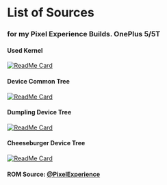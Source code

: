 # List of Sources
### for my Pixel Experience Builds. OnePlus 5/5T

#### Used Kernel
[![ReadMe Card](https://github-readme-stats.vercel.app/api/pin/?username=PixelExperience-Devices&repo=kernel_oneplus_msm8998)](https://github.com/PixelExperience-Devices/kernel_oneplus_msm8998)

#### Device Common Tree
[![ReadMe Card](https://github-readme-stats.vercel.app/api/pin/?username=xLexip&repo=pe_device_oneplus_msm8998-common)](https://github.com/xLexip/pe_device_oneplus_msm8998-common)

#### Dumpling Device Tree
[![ReadMe Card](https://github-readme-stats.vercel.app/api/pin/?username=xLexip&repo=pe_device_oneplus_dumpling)](https://github.com/xLexip/pe_device_oneplus_dumpling)

#### Cheeseburger Device Tree
[![ReadMe Card](https://github-readme-stats.vercel.app/api/pin/?username=xLexip&repo=pe_device_oneplus_cheeseburger)](https://github.com/xLexip/pe_device_oneplus_cheeseburger)

#### ROM Source: [@PixelExperience](https://github.com/PixelExperience)



